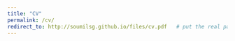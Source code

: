 ```yaml
---
title: "CV"
permalink: /cv/
redirect_to: http://soumilsg.github.io/files/cv.pdf   # put the real path to your PDF here
---
```

